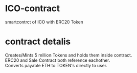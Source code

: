 # ICO-contract
smartcontrct of ICO with ERC20 Token 

# contract detalis 
Creates/Mints 5 million Tokens and holds them inside contract.<br>
ERC20 and Sale Contract both reference eachother.<br>
Converts payable ETH to TOKEN's directly to user.
